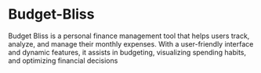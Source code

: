 # Budget-Bliss
Budget Bliss is a personal finance management tool that helps users track, analyze, and manage their monthly expenses. With a user-friendly interface and dynamic features, it assists in budgeting, visualizing spending habits, and optimizing financial decisions
